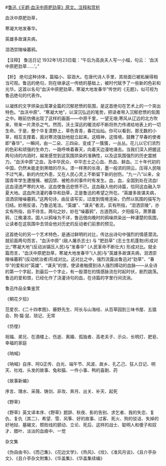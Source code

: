 #[鲁迅《无题·血沃中原肥劲草》原文、注释和赏析](https://www.vrrw.net/wx/9320.html)

血沃中原肥劲草，

寒凝大地发春华。

英雄多故谋夫病，

泪洒崇陵噪暮鸦。

【注释】 鲁迅日记 1932年1月23日载：“午后为高良夫人写一小幅，句云： ‘血沃中原肥劲草……’。”

【析】 绝句这种诗体，篇幅小、容涵大。在唐代诗人手里，其局面已被拓展得相当可观。鲁迅的绝句，则在继承这一传统的基础上，被时代赋予了一些新的色彩和光华。这首以名句“血沃中原肥劲草，寒凝大地发春华”传世的《无题》，似可视为鲁迅绝句的代表作。



以凝炼的文字烘染出笼罩全篇的沉郁悲愤的氛围，是这首绝句在艺术上的一个突出特色。“血沃中原”、“寒凝大地”，以深沉弘远的笔势，把读者带入沉郁悲愤的氛围之中。眼前仿佛出现了这样的画面——中原千里，一望无垠;寒风从辽远的北方吹来，带来一片肃杀之气。然而，沃土深远的暖流却不断将热力传递给地表上的一切生命。于是，整个华复漠野上，草色青青，春花灿灿。你可以看到，那无数的小草，相互支撑着，面对寒流强劲地挺立起来。这精神，这情境，鼓舞了早春的使者即“春华”，一瞬间，由一二朵、三四朵、变成了一簇簇，一丛丛。花儿以它们浓烈的色彩和顽强的生命力，一路呼唤着春天，向着天边漫地涌去。当我们深入把握这两句诗的内涵时，越发感觉到这氛围烘染的准确性，以及这氛围强烈的历史震撼力。“血沃中原”之血，及中华民众、中华志士之心血、热血、鲜血。三十年代初的中国，仍然未能走到黑暗的尽头。漆一样黑的长夜，墨一般浓的阴云，压得人民喘不过气来。新的内忧外患，又在人民心灵上不断留下新的创伤。“九一八”以来，全国青年学生遭搜捕、被囚禁、被枪杀的事件时有发生。血，血，全国到处在流血!这血浸透严寒的大地，这血使鲁迅悲愤不已。这血融入他的诗篇，恰同这血融入华夏大地。这血所浇灌的春华和劲草，正是鲁迅的希望之所在。“英雄多故谋夫病，泪洒崇陵噪暮鸦。”这两句诗，由反语写实，过度到情境渲染，仍然以氛围的描写为归结。妙用反语，乃鲁迅笔法。“英雄”、“谋夫”者流，实有所指，“泪洒崇陵”，亦实有所指，自不待言。两句之妙，妙在“噪暮鸦”，古道西风，夕阳瘦马，萧萧暮鸦，江晚凄凉。国人以鸦噪为不详，鲁迅借向晚时的鸦噪烘染出一种凄楚的氛围，让读者在这氛围中去领会他对历史的反动者们前景的预见。

这首绝句的另一个艺术特色，是通过鲜明的对比，传达出诗句中强烈的情感潜流。就前面两句而言，“血沃中原” (敌人屠杀志士) 与 “肥劲草” (志士生机蓬勃)形成对比;“寒凝大地”(反动派镇压人民)与“发春华” (人民革命不断壮大) 形成对比。就全篇而言，“血沃中原肥劲草，寒凝大地发春华”(人民)与“英雄多故谋夫病，泪洒崇陵噪暮鸦”(反动统治者)形成对比。这对比之中，强烈流露出鲁迅对“劲草”、“春华”的爱和对“英雄”、“谋夫”的恨，使读者触摸到诗人强烈搏动的血脉——从全诗的第一个字起，到最后一个字止，有一股潜在的情感脉流在时起时伏，剧烈跳荡。鲁迅的爱和恨，已经化作了浇灌诗句的血，在诗篇的字里行间流淌。

鲁迅作品全集鉴赏

《朝花夕拾》

范爱农、《二十四孝图》、藤野先生、阿长与山海经、从百草园到三味书屋、五猖会、狗·猫·鼠、琐记、无常

《仿徨》

祝福、弟兄、在酒楼上、伤逝、离婚、孤独者、高老夫子、示众、长明灯、肥皂、幸福的家庭

《呐喊》

《呐喊》自序、阿Q正传、白光、端午节、风波、故乡、孔乙己、狂人日记、明天、社戏、头发的故事、兔和猫、一件小事、鸭的喜剧、药

《故事新编》

序言、理水、采薇、铸剑、非攻、奔月、出关、补天、起死

《野草》

《野草》英文译本序、《野草》题辞、秋夜、影的告别、求乞者、我的失恋、复仇、复仇〔其二〕、希望、雪、风筝、好的故事、过客、死火、狗的驳诘、失掉的好地狱、墓碣文、颓败线的颤动、立论、死后、这样的战士、聪明人和傻子和奴才、腊叶、淡淡的血痕中、一觉

杂文集

《伪自由书》、《而己集》、《花边文学》、《热风》、《坟》、《准风月谈》、《且介亭杂文》、《且介亭杂文附集》、《华盖集》、《华盖集续编》

